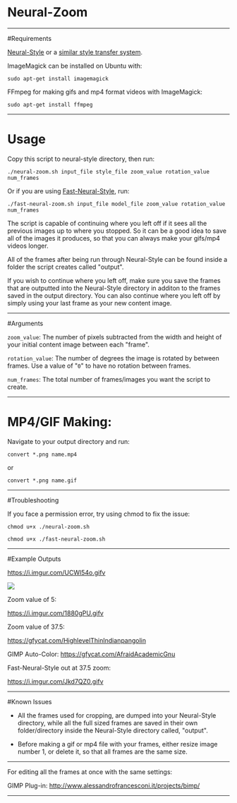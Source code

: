 # Neural-Zoom
---

#Requirements

[Neural-Style](https://github.com/jcjohnson/neural-style) or a [similar style transfer system](https://github.com/jcjohnson/neural-style/wiki/Similar-to-Neural-Style).

ImageMagick can be installed on Ubuntu with:

`sudo apt-get install imagemagick`

FFmpeg for making gifs and mp4 format videos with ImageMagick: 

`sudo apt-get install ffmpeg`



---

# Usage
Copy this script to neural-style directory, then run:

`./neural-zoom.sh input_file style_file zoom_value rotation_value num_frames`

Or if you are using [Fast-Neural-Style](https://github.com/jcjohnson/fast-neural-style), run: 

`./fast-neural-zoom.sh input_file model_file zoom_value rotation_value num_frames`

The script is capable of continuing where you left off if it sees all the previous images up to where you stopped. So it can be a good idea to save all of the images it produces, so that you can always make your gifs/mp4 videos longer.

All of the frames after being run through Neural-Style can be found inside a folder the script creates called "output". 

If you wish to continue where you left off, make sure you save the frames that are outputted into the Neural-Style directory in additon to the frames saved in the output directory. You can also continue where you left off by simply using your last frame as your new content image.

---

#Arguments

`zoom_value`: The number of pixels subtracted from the width and height of your initial content image between each "frame".

`rotation_value`: The number of degrees the image is rotated by between frames. Use a value of "`0`" to have no rotation between frames.

`num_frames`: The total number of frames/images you want the script to create.

---

# MP4/GIF Making: 

Navigate to your output directory and run: 

`convert *.png name.mp4`

or 

`convert *.png name.gif`

---
 
#Troubleshooting

If you face a permission error, try using chmod to fix the issue: 

`chmod u+x ./neural-zoom.sh`

`chmod u+x ./fast-neural-zoom.sh`

--- 

#Example Outputs

https://i.imgur.com/UCWl54o.gifv

![](https://i.imgur.com/jcO0qpN.gif)

Zoom value of 5:

https://i.imgur.com/1880gPU.gifv

Zoom value of 37.5:

https://gfycat.com/HighlevelThinIndianpangolin

GIMP Auto-Color: https://gfycat.com/AfraidAcademicGnu

Fast-Neural-Style out at 37.5 zoom:

https://i.imgur.com/Jkd7QZ0.gifv


---

#Known Issues

* All the frames used for cropping, are dumped into your Neural-Style directory, while all the full sized frames are saved in their own folder/directory inside the Neural-Style directory called, "output". 

* Before making a gif or mp4 file with your frames, either resize image number 1, or delete it, so that all frames are the same size.


---

For editing all the frames at once with the same settings: 

GIMP Plug-in: http://www.alessandrofrancesconi.it/projects/bimp/

---


